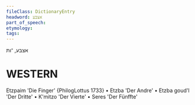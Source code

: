 ```yaml
---
fileClass: DictionaryEntry
headword: אצבע
part_of_speech: 
etymology: 
tags: 
---
```

אצבע, ־ות

WESTERN
========

Etzpaim 'Die Finger' {PhilogLottus 1733}
	•	Etzba 'Der Andre'
	•	Etzba goud'l 'Der Dritte'
	•	K'mitzo 'Der Vierte'
	•	Seres 'Der Fünffte'
